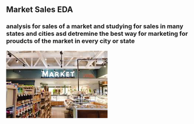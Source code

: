 ## Market Sales EDA
### analysis for sales of a market and studying for sales in many states and cities asd detremine the best way for marketing for proudcts of the market in every city or state 
![](https://github.com/Abdulrahmankhaled11/Market-Sales-EDA/blob/main/Market.jpeg)
